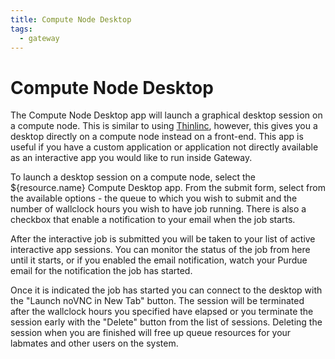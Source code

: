 ```yaml
---
title: Compute Node Desktop 
tags:
  - gateway
---
```


# Compute Node Desktop

The Compute Node Desktop app will launch a graphical desktop session on a compute node. This is similar to using [Thinlinc](../../accounts/login/thinlinc), however, this gives you a desktop directly on a compute node instead on a front-end. This app is useful if you have a custom application or application not directly available as an interactive app you would like to run inside Gateway.

To launch a desktop session on a compute node, select the ${resource.name} Compute Desktop app. From the submit form, select from the available options - the queue to which you wish to submit and the number of wallclock hours you wish to have job running. There is also a checkbox that enable a notification to your email when the job starts. 

After the interactive job is submitted you will be taken to your list of active interactive app sessions. You can monitor the status of the job from here until it starts, or if you enabled the email notification, watch your Purdue email for the notification the job has started.

Once it is indicated the job has started you can connect to the desktop with the "Launch noVNC in New Tab" button. The session will be terminated after the wallclock hours you specified have elapsed or you terminate the session early with the "Delete" button from the list of sessions. Deleting the session when you are finished will free up queue resources for your labmates and other users on the system.
